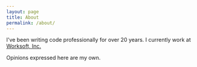 ```yaml
---
layout: page
title: About
permalink: /about/
---
```


I've been writing code professionally for over 20 years. I currently work at [Worksoft, Inc.](https://www.worksoft.com)

Opinions expressed here are my own.
